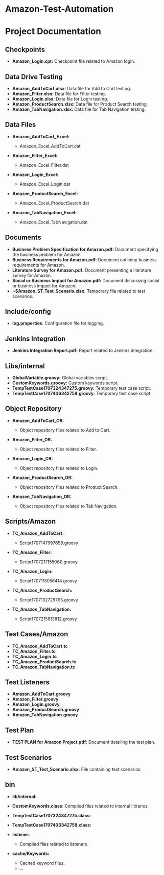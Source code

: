 # Amazon-Test-Automation

# Project Documentation

## Checkpoints

- **Amazon_Login.cpt:** Checkpoint file related to Amazon login.

## Data Drive Testing

- **Amazon_AddToCart.xlsx:** Data file for Add to Cart testing.
- **Amazon_Filter.xlsx:** Data file for Filter testing.
- **Amazon_Login.xlsx:** Data file for Login testing.
- **Amazon_ProductSearch.xlsx:** Data file for Product Search testing.
- **Amazon_TabNavigation.xlsx:** Data file for Tab Navigation testing.

## Data Files

- **Amazon_AddToCart_Excel:**
  - Amazon_Excel_AddToCart.dat

- **Amazon_Filter_Excel:**
  - Amazon_Excel_Filter.dat

- **Amazon_Login_Excel:**
  - Amazon_Excel_Login.dat

- **Amazon_ProductSearch_Excel:**
  - Amazon_Excel_ProductSearch.dat

- **Amazon_TabNavigation_Excel:**
  - Amazon_Excel_TabNavigation.dat

## Documents

- **Business Problem Specification for Amazon.pdf:** Document specifying the business problem for Amazon.
- **Business Requirements for Amazon.pdf:** Document outlining business requirements for Amazon.
- **Literature Survey for Amazon.pdf:** Document presenting a literature survey for Amazon.
- **Social or Business Impact for Amazon.pdf:** Document discussing social or business impact for Amazon.
- **~$Amazon_ST_Test_Scenario.xlsx:** Temporary file related to test scenarios.

## Include/config

- **log.properties:** Configuration file for logging.

## Jenkins Integration

- **Jenkins Integration Report.pdf:** Report related to Jenkins integration.

## Libs/internal

- **GlobalVariable.groovy:** Global variables script.
- **CustomKeywords.groovy:** Custom keywords script.
- **TempTestCase1707324347275.groovy:** Temporary test case script.
- **TempTestCase1707406342758.groovy:** Temporary test case script.

## Object Repository

- **Amazon_AddToCart_OR:**
  - Object repository files related to Add to Cart.

- **Amazon_Filter_OR:**
  - Object repository files related to Filter.

- **Amazon_Login_OR:**
  - Object repository files related to Login.

- **Amazon_ProductSearch_OR:**
  - Object repository files related to Product Search.

- **Amazon_TabNavigation_OR:**
  - Object repository files related to Tab Navigation.

## Scripts/Amazon

- **TC_Amazon_AddToCart:**
  - Script1707147997659.groovy

- **TC_Amazon_Filter:**
  - Script1707217155060.groovy

- **TC_Amazon_Login:**
  - Script1707118056414.groovy

- **TC_Amazon_ProductSearch:**
  - Script1707132725765.groovy

- **TC_Amazon_TabNavigation:**
  - Script1707215613812.groovy

## Test Cases/Amazon

- **TC_Amazon_AddToCart.tc**
- **TC_Amazon_Filter.tc**
- **TC_Amazon_Login.tc**
- **TC_Amazon_ProductSearch.tc**
- **TC_Amazon_TabNavigation.tc**

## Test Listeners

- **Amazon_AddToCart.groovy**
- **Amazon_Filter.groovy**
- **Amazon_Login.groovy**
- **Amazon_ProductSearch.groovy**
- **Amazon_TabNavigation.groovy**

## Test Plan

- **TEST PLAN for Amazon Project.pdf:** Document detailing the test plan.

## Test Scenarios

- **Amazon_ST_Test_Scenario.xlsx:** File containing test scenarios.

## bin

- **lib/internal:**
- **CustomKeywords.class:** Compiled files related to internal libraries.
- **TempTestCase1707324347275.class:**
- **TempTestCase1707406342758.class:**

- **listener:**
  - Compiled files related to listeners.

- **cache/Keywords:**
  - Cached keyword files.
  - ...

